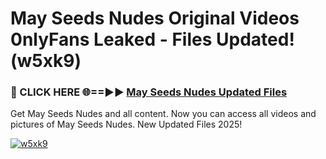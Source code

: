 # May Seeds Nudes Original Videos 0nlyFans Leaked - Files Updated! (w5xk9)

<h3>🔴 CLICK HERE 🌐==►► <a href="https://tinyurl.com/yrmya6cz" rel="nofollow">May Seeds Nudes Updated Files</a></h3>

Get May Seeds Nudes and all content. Now you can access all videos and pictures of May Seeds Nudes. New Updated Files 2025!

[![w5xk9](https://i.imgur.com/FMdXYCs.gif)](https://tinyurl.com/yrmya6cz)
